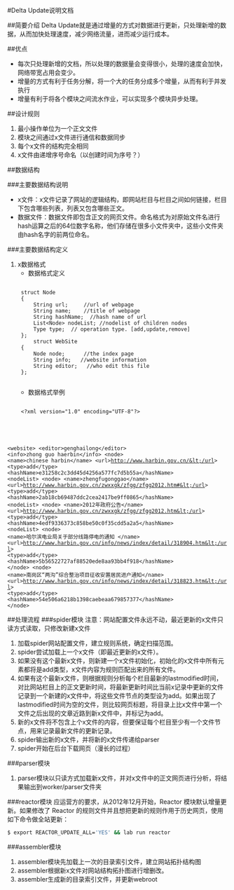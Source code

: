 #Delta Update说明文档

##简要介绍
Delta Update就是通过增量的方式对数据进行更新，只处理新增的数据，从而加快处理速度，减少网络流量，进而减少运行成本。

##优点
* 每次只处理新增的文档，所以处理的数据量会变得很小，处理的速度会加快，网络带宽占用会变少。
* 增量的方式有利于任务分解，将一个大的任务分成多个增量，从而有利于并发执行
* 增量有利于将各个模块之间流水作业，可以实现多个模块异步处理。

##设计规则
1. 最小操作单位为一个正文文件
2. 模块之间通过x文件进行通信和数据同步
3. 每个x文件的结构完全相同
4. x文件由递增序号命名（以创建时间为序号？）

##数据结构

###主要数据结构说明
* x文件：x文件记录了网站的逻辑结构，即网站栏目与栏目之间如何链接，栏目下包含哪些列表，列表又包含哪些正文。
* 数据文件：数据文件即包含正文的网页文件。命名格式为对原始文件名进行hash运算之后的64位数字名称，他们存储在很多小文件夹中，这些小文件夹由hash名字的前两位命名。

###主要数据结构定义
1. x数据格式
	* 数据格式定义
	<pre><code>
	struct Node
	{
   		String url;		//url of webpage
    	String name; 	//title of webpage
   		String hashName;  //hash name of url
	 	List&lt;Node&gt; nodeList; //nodelist of children nodes
	 	Type type;  // operation type. [add,update,remove]
	};
		struct WebSite
	{
        Node node;		//the index page 
    	String info;   //website information
    	String editor;   //who edit this file
	};
	</code></pre>
	* 数据格式举例
	<pre><code>
	&lt;?xml version="1.0" encoding="UTF-8"?&gt;
&lt;website&gt;
    &lt;editor&gt;genghailong&lt;/editor&gt;
    &lt;info&gt;zhong guo haerbin&lt;/info&gt;
    &lt;node&gt;
        &lt;name&gt;chinese harbin&lt;/name&gt;
        &lt;url&gt;http://www.harbin.gov.cn/&lt;/url&gt;
        &lt;type&gt;add&lt;/type&gt;
        &lt;hashName&gt;e31258c2c3dd45d4256a577fc7d5b55a&lt;/hashName&gt;
        &lt;nodeList&gt;
            &lt;node&gt;
                &lt;name&gt;zhengfugonggao&lt;/name&gt;
                &lt;url&gt;http://www.harbin.gov.cn/zwxxgk/zfgg/zfgg2012.htm#&lt;/url&gt;
                &lt;type&gt;add&lt;/type&gt;
                &lt;hashName&gt;2ab18cb69487ddc2cea2417be9ff0865&lt;/hashName&gt;
                &lt;nodeList&gt;
                    &lt;node&gt;
                        &lt;name&gt;2012年政府公告&lt;/name&gt;
                        &lt;url&gt;http://www.harbin.gov.cn/zwxxgk/zfgg/zfgg2012.htm&lt;/url&gt;
                        &lt;type&gt;add&lt;/type&gt;
                        &lt;hashName&gt;4edf9336373c858be50c0f35cdd5a2a5&lt;/hashName&gt;
                        &lt;nodeList&gt;
                            &lt;node&gt;
                                &lt;name&gt;哈尔滨电业局关于部分线路停电的通知 &lt;/name&gt;
                                &lt;url&gt;http://www.harbin.gov.cn/info/news/index/detail/318904.htm&lt;/url&gt;
                                &lt;type&gt;add&lt;/type&gt;
                                &lt;hashName&gt;5b56522727af88520ede8aa93bb4f918&lt;/hashName&gt;
                            &lt;/node&gt;
                            &lt;node&gt;
                                &lt;name&gt;南岗区“两沟”综合整治项目征收安置居民进户通知&lt;/name&gt;
                                &lt;url&gt;http://www.harbin.gov.cn/info/news/index/detail/318823.htm&lt;/url&gt;
                                &lt;type&gt;add&lt;/type&gt;
                                &lt;hashName&gt;54e506a6218b1398caebeaa679857377&lt;/hashName&gt;
                            &lt;/node&gt;
	</code></pre>

##处理流程
###spider模块
注意：网站配置文件永远不动，最近更新的x文件只读方式读取，只修改新建x文件

1. 加载spider网站配置文件，建立规则系统，确定扫描范围。
2. spider尝试加载上一个x文件（即最近更新的x文件）。
3. 如果没有这个最新x文件，则新建一个x文件初始化，初始化的x文件中所有元素都将是add类型，x文件内容为规则匹配出来的所有文件。
4. 如果有这个最新x文件，则根据规则分析每个栏目最新的lastmodified时间，对比网站栏目上的正文更新时间，将最新更新时间比当前x记录中更新的文件记录到一个新建的x文件中，将这些文件节点的类型设为add。如果出现了lastmodified时间为空的文件，则比较网页标题，将目录上比x文件中第一个文件之后出现的文章近路到新x文件中，并标记为add。
5. 新的x文件将不包含上个x文件的内容，但要保证每个栏目至少有一个文件节点，用来记录最新文件的更新记录。
6. spider输出新的x文件，并将新的x文件传递给parser
7. spider开始在后台下载网页（漫长的过程）

###parser模块
1. parser模块以只读方式加载新x文件，并对x文件中的正文网页进行分析，将结果输出到worker/parser文件夹

###reactor模块
应运营方的要求，从2012年12月开始，Reactor 模块默认增量更新。如果修改了 Reactor 的规则文件并且想把更新的规则作用于历史网页，使用如下命令做全站更新：

```sh
$ export REACTOR_UPDATE_ALL='YES' && lab run reactor
```

###assembler模块
1. assembler模块先加载上一次的目录索引文件，建立网站拓扑结构图
2. assembler根据新x文件对网站结构拓扑图进行增删改。
3. assembler生成新的目录索引文件，并更新webroot
